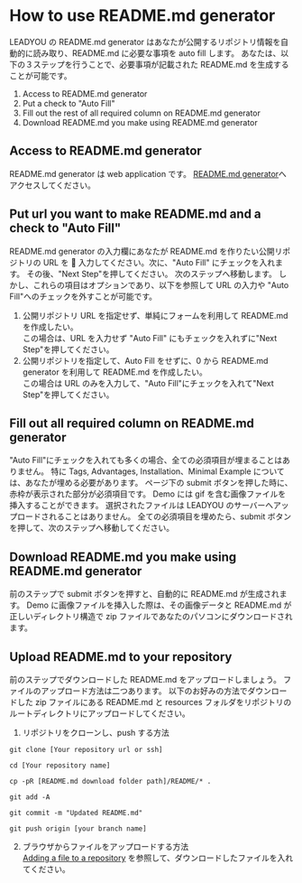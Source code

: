 # How to use README.md generator

LEADYOU の README.md generator はあなたが公開するリポジトリ情報を自動的に読み取り、README.md に必要な事項を auto fill します。
あなたは、以下の３ステップを行うことで、必要事項が記載された README.md を生成することが可能です。

1. Access to README.md generator
2. Put a check to "Auto Fill"
3. Fill out the rest of all required column on README.md generator
4. Download README.md you make using README.md generator

## Access to README.md generator

README.md generator は web application です。
[README.md generator](https://leadyou.hacknock.com)へアクセスしてください。

## Put url you want to make README.md and a check to "Auto Fill"

README.md generator の入力欄にあなたが README.md を作りたい公開リポジトリの URL を  入力してください。次に、"Auto Fill" にチェックを入れます。
その後、"Next Step"を押してください。
次のステップへ移動します。
しかし、これらの項目はオプションであり、以下を参照して URL の入力や "Auto Fill"へのチェックを外すことが可能です。

1. 公開リポジトリ URL を指定せず、単純にフォームを利用して README.md を作成したい。  
   この場合は、URL を入力せず "Auto Fill" にもチェックを入れずに"Next Step"を押してください。
2. 公開リポジトリを指定して、Auto Fill をせずに、0 から README.md generator を利用して README.md を作成したい。  
   この場合は URL のみを入力して、"Auto Fill"にチェックを入れて"Next Step"を押してください。

## Fill out all required column on README.md generator

"Auto Fill"にチェックを入れても多くの場合、全ての必須項目が埋まることはありません。
特に Tags, Advantages, Installation、Minimal Example については、あなたが埋める必要があります。
ページ下の submit ボタンを押した時に、赤枠が表示された部分が必須項目です。
Demo には gif を含む画像ファイルを挿入することができます。
選択されたファイルは LEADYOU のサーバーへアップロードされることはありません。
全ての必須項目を埋めたら、submit ボタンを押して、次のステップへ移動してください。

## Download README.md you make using README.md generator

前のステップで submit ボタンを押すと、自動的に README.md が生成されます。
Demo に画像ファイルを挿入した際は、その画像データと README.md が正しいディレクトリ構造で zip ファイルであなたのパソコンにダウンロードされます。

## Upload README.md to your repository

前のステップでダウンロードした README.md をアップロードしましょう。
ファイルのアップロード方法は二つあります。
以下のお好みの方法でダウンロードした zip ファイルにある README.md と resources フォルダをリポジトリのルートディレクトリにアップロードしてください。

1. リポジトリをクローンし、push する方法

```
git clone [Your repository url or ssh]

cd [Your repository name]

cp -pR [README.md download folder path]/README/* .

git add -A

git commit -m "Updated README.md"

git push origin [your branch name]
```

2. ブラウザからファイルをアップロードする方法  
   [Adding a file to a repository](https://docs.github.com/en/github/managing-files-in-a-repository/adding-a-file-to-a-repository) を参照して、ダウンロードしたファイルを入れてください。
